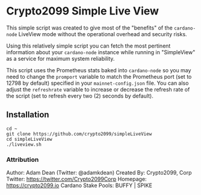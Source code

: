 # Crypto2099 Simple Live View

This simple script was created to give most of the "benefits" of the `cardano-node` LiveView mode without the operational overhead and security risks. 

Using this relatively simple script you can fetch the most pertinent information about your `cardano-node` instance while running in "SimpleView" as a service for maximum system reliability.

This script uses the Prometheus stats baked into `cardano-node` so you may need to change the `promport` variable to match the Prometheus port (set to 12798 by default) specified in your `mainnet-config.json` file. You can also adjust the `refreshrate` variable to increase or decrease the refresh rate of the script (set to refresh every two (2) seconds by default).

## Installation

```
cd ~
git clone https://github.com/crypto2099/simpleLiveView
cd simpleLiveView
./liveview.sh
```

### Attribution
Author: Adam Dean (Twitter: @adamkdean)
Created By: Crypto2099, Corp
Twitter: https://twitter.com/Crypto2099Corp
Homepage: https://crypto2099.io
Cardano Stake Pools: BUFFY | SPIKE
